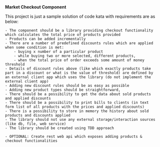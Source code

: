 <strong>Market Checkout Component </strong>

This project is just a sample solution of code kata  with requirements are as below:

	- The component should be a library providing checkout functionality which calculates the total price of products provided
	- Products can be added incrementally
	- There are a number of predefined discounts rules which are applied when some condition is met:
		- buying x number of a particular product 
		- while buying two or more selected, different products,
		- when the total price of order exceeds some amount of money threshold
	- Details of discount rules above (like which exactly products take part in a discount or what is the value of threshold) are defined by an external client app which uses the library (do not implement the external client app)
	- Adding new discount rules should be as easy as possible
	- Adding new product types should be straightforward,
	- There should be a possibility to get the data about sold products and applied discounts
	- There should be a possibility to print bills to clients (in text form list of all products with the prices and applied discounts)
	- There is a possibility to store in memory the history about sold products and discounts applied
	- The library should not use any external storage/interaction sources (like db, file, web service)
	- The library should be created using TDD approach
	
	- OPTIONAL: Create rest web api which exposes adding products & checkout functionalities
